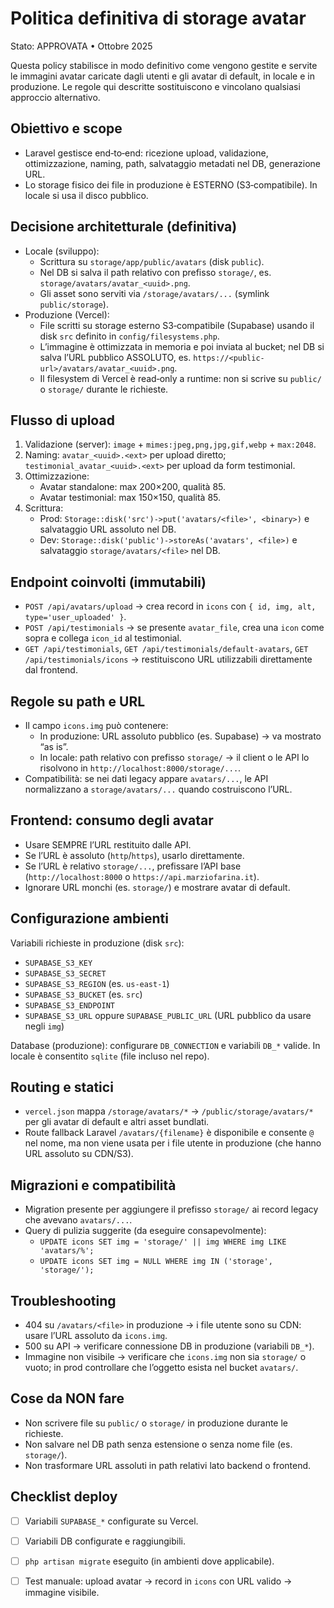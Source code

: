 # Politica definitiva di storage avatar

Stato: APPROVATA • Ottobre 2025

Questa policy stabilisce in modo definitivo come vengono gestite e servite le immagini avatar caricate dagli utenti e gli avatar di default, in locale e in produzione. Le regole qui descritte sostituiscono e vincolano qualsiasi approccio alternativo.

## Obiettivo e scope
- Laravel gestisce end‑to‑end: ricezione upload, validazione, ottimizzazione, naming, path, salvataggio metadati nel DB, generazione URL.
- Lo storage fisico dei file in produzione è ESTERNO (S3‑compatibile). In locale si usa il disco pubblico.

## Decisione architetturale (definitiva)
- Locale (sviluppo):
  - Scrittura su `storage/app/public/avatars` (disk `public`).
  - Nel DB si salva il path relativo con prefisso `storage/`, es. `storage/avatars/avatar_<uuid>.png`.
  - Gli asset sono serviti via `/storage/avatars/...` (symlink `public/storage`).
- Produzione (Vercel):
  - File scritti su storage esterno S3‑compatibile (Supabase) usando il disk `src` definito in `config/filesystems.php`.
  - L’immagine è ottimizzata in memoria e poi inviata al bucket; nel DB si salva l’URL pubblico ASSOLUTO, es. `https://<public-url>/avatars/avatar_<uuid>.png`.
  - Il filesystem di Vercel è read‑only a runtime: non si scrive su `public/` o `storage/` durante le richieste.

## Flusso di upload
1) Validazione (server): `image` + `mimes:jpeg,png,jpg,gif,webp` + `max:2048`.
2) Naming: `avatar_<uuid>.<ext>` per upload diretto; `testimonial_avatar_<uuid>.<ext>` per upload da form testimonial.
3) Ottimizzazione:
   - Avatar standalone: max 200×200, qualità 85.
   - Avatar testimonial: max 150×150, qualità 85.
4) Scrittura:
   - Prod: `Storage::disk('src')->put('avatars/<file>', <binary>)` e salvataggio URL assoluto nel DB.
   - Dev: `Storage::disk('public')->storeAs('avatars', <file>)` e salvataggio `storage/avatars/<file>` nel DB.

## Endpoint coinvolti (immutabili)
- `POST /api/avatars/upload` → crea record in `icons` con `{ id, img, alt, type='user_uploaded' }`.
- `POST /api/testimonials` → se presente `avatar_file`, crea una `icon` come sopra e collega `icon_id` al testimonial.
- `GET /api/testimonials`, `GET /api/testimonials/default-avatars`, `GET /api/testimonials/icons` → restituiscono URL utilizzabili direttamente dal frontend.

## Regole su path e URL
- Il campo `icons.img` può contenere:
  - In produzione: URL assoluto pubblico (es. Supabase) → va mostrato “as is”.
  - In locale: path relativo con prefisso `storage/` → il client o le API lo risolvono in `http://localhost:8000/storage/...`.
- Compatibilità: se nei dati legacy appare `avatars/...`, le API normalizzano a `storage/avatars/...` quando costruiscono l’URL.

## Frontend: consumo degli avatar
- Usare SEMPRE l’URL restituito dalle API.
- Se l’URL è assoluto (`http`/`https`), usarlo direttamente.
- Se l’URL è relativo `storage/...`, prefissare l’API base (`http://localhost:8000` o `https://api.marziofarina.it`).
- Ignorare URL monchi (es. `storage/`) e mostrare avatar di default.

## Configurazione ambienti
Variabili richieste in produzione (disk `src`):
- `SUPABASE_S3_KEY`
- `SUPABASE_S3_SECRET`
- `SUPABASE_S3_REGION` (es. `us-east-1`)
- `SUPABASE_S3_BUCKET` (es. `src`)
- `SUPABASE_S3_ENDPOINT`
- `SUPABASE_S3_URL` oppure `SUPABASE_PUBLIC_URL` (URL pubblico da usare negli `img`)

Database (produzione): configurare `DB_CONNECTION` e variabili `DB_*` valide. In locale è consentito `sqlite` (file incluso nel repo).

## Routing e statici
- `vercel.json` mappa `/storage/avatars/*` → `/public/storage/avatars/*` per gli avatar di default e altri asset bundlati.
- Route fallback Laravel `/avatars/{filename}` è disponibile e consente `@` nel nome, ma non viene usata per i file utente in produzione (che hanno URL assoluto su CDN/S3).

## Migrazioni e compatibilità
- Migration presente per aggiungere il prefisso `storage/` ai record legacy che avevano `avatars/...`.
- Query di pulizia suggerite (da eseguire consapevolmente):
  - `UPDATE icons SET img = 'storage/' || img WHERE img LIKE 'avatars/%';`
  - `UPDATE icons SET img = NULL WHERE img IN ('storage', 'storage/');`

## Troubleshooting
- 404 su `/avatars/<file>` in produzione → i file utente sono su CDN: usare l’URL assoluto da `icons.img`.
- 500 su API → verificare connessione DB in produzione (variabili `DB_*`).
- Immagine non visibile → verificare che `icons.img` non sia `storage/` o vuoto; in prod controllare che l’oggetto esista nel bucket `avatars/`.

## Cose da NON fare
- Non scrivere file su `public/` o `storage/` in produzione durante le richieste.
- Non salvare nel DB path senza estensione o senza nome file (es. `storage/`).
- Non trasformare URL assoluti in path relativi lato backend o frontend.

## Checklist deploy
- [ ] Variabili `SUPABASE_*` configurate su Vercel.
- [ ] Variabili DB configurate e raggiungibili.
- [ ] `php artisan migrate` eseguito (in ambienti dove applicabile).
- [ ] Test manuale: upload avatar → record in `icons` con URL valido → immagine visibile.


